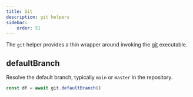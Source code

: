 ```yaml
---
title: Git
description: git helpers
sidebar:
    order: 51
---
```


The `git` helper provides a thin wrapper around invoking the [git](https://git-scm.com/) executable.

## defaultBranch

Resolve the default branch, typically `main` or `master` in the repository.

```js
const df = await git.defaultBranch()
```
